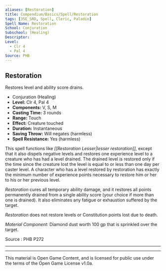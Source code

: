 ```yaml
---
aliases: [Restoration]
title: Compendium/Basics/Spell/Restoration
tags: [35E_SRD, Spell, Cleric, Paladin]
Spell Name: Restoration
School: Conjuration
Subschool: (Healing)
Descriptor: 
Level:
  - Clr 4
  - Pal 4
Source: PHB
---
```



## Restoration

Restores level and ability score drains.

*   Conjuration (Healing)
*   **Level:** Clr 4, Pal 4
*   **Components:** V, S, M
*   **Casting Time:** 3 rounds
*   **Range:** Touch
*   **Effect:** Creature touched
*   **Duration:** Instantaneous
*   **Saving Throw:** Will negates (harmless)
*   **Spell Resistance:** Yes (harmless)

This spell functions like <i>[[Restoration Lesser|lesser restoration]],</i> except that it also dispels negative levels and restores one experience level to a creature who has had a level drained. The drained level is restored only if the time since the creature lost the level is equal to or less than one day per caster level. A character who has a level restored by restoration has exactly the minimum number of experience points necessary to restore him or her to his or her previous level.

<i>Restoration</i> cures all temporary ability damage, and it restores all points permanently drained from a single ability score (your choice if more than one is drained). It also eliminates any fatigue or exhaustion suffered by the target.

<i>Restoration</i> does not restore levels or Constitution points lost due to death.

<i>Material Component:</i> Diamond dust worth 100 gp that is sprinkled over the target.

Source : PHB P272

---

---

This material is Open Game Content, and is licensed for public use under
the terms of the Open Game License v1.0a.
